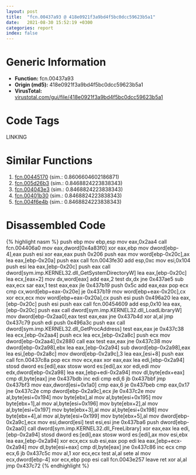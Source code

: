 ```yaml
---
layout: post
title:  "fcn.00437a93 @ 418e0921f3a9bd4f5bc0dcc59623b5a1"
date:   2021-08-30 15:52:19 +0300
categories: report
index: false
---
```


# Generic Information
- **Function:** fcn.00437a93
- **Origin (md5):** 418e0921f3a9bd4f5bc0dcc59623b5a1
- **VirusTotal:** [virustotal.com/gui/file/418e0921f3a9bd4f5bc0dcc59623b5a1][virustotal_ref]

# Code Tags
<span class="tag" id="LINKING">LINKING</span>


# Similar Functions

1. [fcn.00445170][similar_1_ref] (sim.: 0.8606604602186871)
2. [fcn.005d26b3][similar_2_ref] (sim.: 0.8468824223838343)
3. [fcn.004043e3][similar_3_ref] (sim.: 0.8468824223838343)
4. [fcn.00401b30][similar_4_ref] (sim.: 0.8468824223838343)
5. [fcn.004f6e4b][similar_5_ref] (sim.: 0.8468824223838343)


# Disassembled Code

{% highlight nasm %}
push ebp
mov ebp,esp
mov eax,0x2aa4
call fcn.004406a0
mov eax,dword[0x4a83f0]
xor eax,ebp
mov dword[ebp-4],eax
push esi
xor eax,eax
push 0x206
push eax
mov word[ebp-0x20c],ax
lea eax,[ebp-0x20a]
push eax
call fcn.0043fe30
add esp,0xc
mov esi,0x104
push esi
lea eax,[ebp-0x20c]
push eax
call dword[sym.imp.KERNEL32.dll_GetSystemDirectoryW]
lea eax,[ebp-0x20c]
lea ecx,[eax+2]
mov dx,word[eax]
add eax,2
test dx,dx
jne 0x437ae5
sub eax,ecx
sar eax,1
test eax,eax
jle 0x437b19
push 0x5c
add eax,eax
pop ecx
cmp cx,word[ebp+eax-0x20e]
je 0x437b19
mov word[ebp+eax-0x20c],cx
xor ecx,ecx
mov word[ebp+eax-0x20a],cx
push esi
push 0x496a20
lea eax,[ebp-0x20c]
push esi
push eax
call fcn.00454609
add esp,0x10
lea eax,[ebp-0x20c]
push eax
call dword[sym.imp.KERNEL32.dll_LoadLibraryW]
mov dword[ebp-0x2aa0],eax
test eax,eax
jne 0x437b4d
xor al,al
jmp 0x437c79
push edi
push 0x496a3c
push eax
call dword[sym.imp.KERNEL32.dll_GetProcAddress]
test eax,eax
je 0x437c38
lea ecx,[ebp-0x2aa4]
push ecx
lea ecx,[ebp-0x2a8c]
push ecx
mov dword[ebp-0x2aa4],0x2880
call eax
test eax,eax
jne 0x437c38
mov dword[ebp-0x2a98],ebx
lea eax,[ebp-0x2a94]
sub dword[ebp-0x2a98],eax
lea esi,[ebp-0x2a8c]
mov dword[ebp-0x2a9c],3
lea eax,[esi+8]
push eax
call fcn.00437c8a
pop ecx
mov ecx,eax
xor eax,eax
lea edi,[ebp-0x2a94]
stosd dword es:[edi],eax
stosw word es:[edi],ax
xor edi,edi
mov edx,dword[ebp-0x2a98]
lea eax,[ebp+edi-0x2a94]
mov dl,byte[edx+eax]
cmp dl,byte[eax]
jne 0x437bdb
inc edi
cmp edi,6
jb 0x437bbf
jmp 0x437bf3
mov eax,dword[esi+0x1a0]
cmp eax,6
je 0x437beb
cmp eax,0x17
jne 0x437c2e
cmp dword[ebp-0x2a9c],ecx
jle 0x437c2e
mov al,byte[esi+0x194]
mov byte[ebx],al
mov al,byte[esi+0x195]
mov byte[ebx+1],al
mov al,byte[esi+0x196]
mov byte[ebx+2],al
mov al,byte[esi+0x197]
mov byte[ebx+3],al
mov al,byte[esi+0x198]
mov byte[ebx+4],al
mov al,byte[esi+0x199]
mov byte[ebx+5],al
mov dword[ebp-0x2a9c],ecx
mov esi,dword[esi]
test esi,esi
jne 0x437ba6
push dword[ebp-0x2aa0]
call dword[sym.imp.KERNEL32.dll_FreeLibrary]
xor eax,eax
lea edi,[ebp-0x2a94]
stosd dword es:[edi],eax
stosw word es:[edi],ax
mov esi,ebx
lea eax,[ebp-0x2a94]
xor ecx,ecx
sub esi,eax
pop edi
lea eax,[ebp+ecx-0x2a94]
mov dl,byte[esi+eax]
cmp dl,byte[eax]
jne 0x437c86
inc ecx
cmp ecx,6
jb 0x437c5c
mov al,1
xor ecx,ecx
test al,al
sete al
mov ecx,dword[ebp-4]
xor ecx,ebp
pop esi
call fcn.0043e257
leave
ret
xor al,al
jmp 0x437c72
{% endhighlight %}


[similar_1_ref]: /report/fcn.00445170@3dfcfb1d918b690c00de324bcfcdc082
[similar_2_ref]: /report/fcn.005d26b3@36725a4ae161c6e8a09f5f34ebd6f2e0
[similar_3_ref]: /report/fcn.004043e3@d4e56c7d970c209a3a2b3c4b4cc5e586
[similar_4_ref]: /report/fcn.00401b30@8912a6bd1add3d8b86feb51a00252709
[similar_5_ref]: /report/fcn.004f6e4b@ef3a0211d1ddb224667e2aa0d915337b
[virustotal_ref]: https://www.virustotal.com/gui/file/418e0921f3a9bd4f5bc0dcc59623b5a1